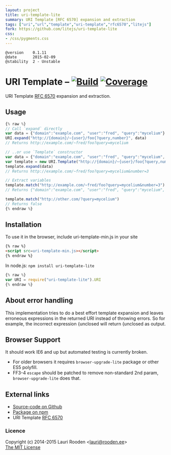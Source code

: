 ```yaml
---
layout: project
title: uri-template-lite
summary: URI Template [RFC 6570] expansion and extraction
tags: ["uri","url","template","uri-template","rfc6570","litejs"]
fork: https://github.com/litejs/uri-template-lite
css:
- /css/pygments.css
---
```

[1]: https://secure.travis-ci.org/litejs/uri-template-lite.png
[2]: https://travis-ci.org/litejs/uri-template-lite
[3]: https://coveralls.io/repos/litejs/uri-template-lite/badge.png
[4]: https://coveralls.io/r/litejs/uri-template-lite
[RFC 6570]: http://tools.ietf.org/html/rfc6570


    @version    0.1.11
    @date       2015-02-09
    @stability  2 - Unstable



URI Template &ndash; [![Build][1]][2] [![Coverage][3]][4]
============

URI Template [RFC 6570][] expansion and extraction.


Usage
-----

```javascript
{% raw %}
// Call `expand` directly
var data = {"domain":"example.com", "user":"fred", "query":"mycelium"}
URI.expand("http://{domain}/~{user}/foo{?query,number}", data)
// Returns http://example.com/~fred/foo?query=mycelium

// ..or use `Template` constructor
var data = {"domain":"example.com", "user":"fred", "query":"mycelium", "number": 3}
var template = new URI.Template("http://{domain}/~{user}/foo{?query,number}")
template.expand(data)
// Returns http://example.com/~fred/foo?query=mycelium&number=3

// Extract variables
template.match("http://example.com/~fred/foo?query=mycelium&number=3")
// Returns {"domain":"example.com", "user":"fred", "query":"mycelium", "number": "3"}

template.match("http://other.com/?query=mycelium")
// Returns false
{% endraw %}
```


Installation
------------

To use it in the browser, include uri-template-min.js in your site

```html
{% raw %}
<script src=uri-template-min.js></script>
{% endraw %}
```

In node.js: `npm install uri-template-lite`

```javascript
{% raw %}
var URI = require("uri-template-lite").URI
{% endraw %}
```




About error handling
--------------------

This implementation tries to do a best effort template expansion
and leaves erroneous expressions in the returned URI
instead of throwing errors.
So for example, the incorrect expression
{unclosed will return {unclosed as output.



Browser Support
---------------

It should work IE6 and up but automated testing is currently broken.

-   For older browsers it requires `browser-upgrade-lite` package
    or other ES5 polyfill.
-   FF3-4 `escape` should be patched to remove non-standard 2nd param,
    `browser-upgrade-lite` does that.



External links
--------------

-   [Source-code on Github](https://github.com/litejs/uri-template-lite)
-   [Package on npm](https://npmjs.org/package/uri-template-lite)
-   URI Template [RFC 6570][]


### Licence

Copyright (c) 2014-2015 Lauri Rooden &lt;lauri@rooden.ee&gt;  
[The MIT License](http://lauri.rooden.ee/mit-license.txt)




